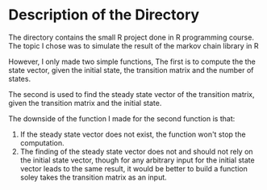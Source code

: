 # Description of the Directory

The directory contains the small R project done in R programming course.
The topic I chose was to simulate the result of the markov chain library in R

However, I only made two simple functions, 
The first is to compute the the state vector,
given the initial state, the transition matrix and the number of states.

The second is used to find the steady state vector of the transition matrix,
given the transition matrix and the initial state.

The downside of the function I made for the second function is that:
1. If the steady state vector does not exist, the function won't stop the computation.
2. The finding of the steady state vector does not and should not rely on the initial state vector,
though for any arbitrary input for the initial state vector leads to the same result,
it would be better to build a function soley takes the transition matrix as an input.
